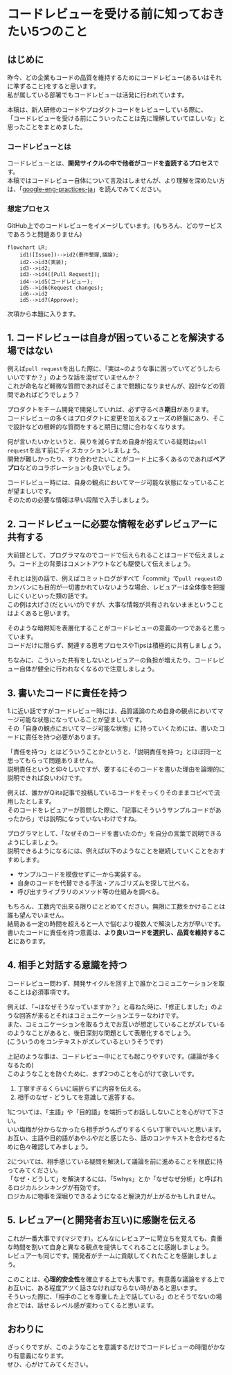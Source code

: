 # コードレビューを受ける前に知っておきたい5つのこと

## はじめに

昨今、どの企業もコードの品質を維持するためにコードレビュー(あるいはそれに準ずること)をすると思います。  
私が属している部署でもコードレビューは活発に行われています。

本稿は、新人研修のコードやプロダクトコードをレビューしている際に、  
「コードレビューを受ける前にこういったことは先に理解していてほしいな」と思ったことをまとめました。

### コードレビューとは

コードレビューとは、**開発サイクルの中で他者がコードを査読するプロセス**です。  
本稿ではコードレビュー自体について言及はしませんが、より理解を深めたい方は、「[google-eng-practices-ja](https://fujiharuka.github.io/google-eng-practices-ja/ja/review/)」を読んでみてください。

### 想定プロセス

GitHub上でのコードレビューをイメージしています。(もちろん、どのサービスであろうと問題ありません)

```mermaid
flowchart LR;
    id1([Issue])-->id2(要件整理,議論);
    id2-->id3(実装);
    id3-->id2;
    id3-->id4([Pull Request]);
    id4-->id5(コードレビュー);
    id5-->id6(Request changes);
    id6-->id2
    id5-->id7(Approve);
```

次項から本題に入ります。

## 1. コードレビューは自身が困っていることを解決する場ではない

例えば`pull request`を出した際に、「実は~のような事に困っていてどうしたらいいですか？」のような話を混ぜていませんか？  
これが命名など軽微な質問であればそこまで問題になりませんが、設計などの質問であればどうでしょう？

プロダクトをチーム開発で開発していれば、必ず守るべき**期日**があります。  
コードレビューの多くはプロダクトに変更を加えるフェーズの終盤にあり、そこで設計などの根幹的な質問をすると期日に間に合わなくなります。  

何が言いたいかというと、戻りを減らすため自身が抱えている疑問は`pull request`を出す前にディスカッションしましょう。  
開発が難しかったり、すり合わせたいことがコード上に多くあるのであれば**ペアプロ**などのコラボレーションも良いでしょう。

コードレビュー時には、自身の観点においてマージ可能な状態になっていることが望ましいです。  
そのための必要な情報は早い段階で入手しましょう。

## 2. コードレビューに必要な情報を必ずレビュアーに共有する

大前提として、プログラマなのでコードで伝えられることはコードで伝えましょう。コード上の背景はコメントアウトなども駆使して伝えましょう。

それとは別の話で、例えばコミットログがすべて「commit」で`pull request`のカンバンにも目的が一切書かれていないような場合、レビュアーは全体像を把握しにくいといった類の話です。  
この例は大げさ(だといいが)ですが、大事な情報が共有されないままということはよくあると思います。

そのような暗黙知を表層化することがコードレビューの意義の一つであると思っています。  
コードだけに限らず、関連する思考プロセスやTipsは積極的に共有しましょう。

ちなみに、こういった共有をしないとレビュアーの負担が増えたり、コードレビュー自体が健全に行われなくなるので注意しましょう。

## 3. 書いたコードに責任を持つ

1.に近い話ですがコードレビュー時には、品質議論のため自身の観点においてマージ可能な状態になっていることが望ましいです。  
その「自身の観点においてマージ可能な状態」に持っていくためには、書いたコードに責任を持つ必要があります。

「責任を持つ」とはどういうことかというと、「説明責任を持つ」とほぼ同一と思ってもらって問題ありません。  
説明責任というと仰々しいですが、要するにそのコードを書いた理由を論理的に説明できれば良いわけです。

例えば、誰かがQiita記事で投稿しているコードをそっくりそのままコピペで流用したとします。  
そのコードをレビュアーが質問した際に、「記事にそういうサンプルコードがあったから」では説明になっていないわけですね。

プログラマとして、「なぜそのコードを書いたのか」を自分の言葉で説明できるようにしましょう。  
説明できるようになるには、例えば以下のようなことを継続していくことをおすすめします。  

- サンプルコードを模倣せずに一から実装する。
- 自身のコードを代替できる手法・アルゴリズムを探して比べる。
- 呼び出すライブラリのメソッド等の仕組みを調べる。

もちろん、工数内で出来る限りにとどめてください。無限に工数をかけることは誰も望んでいません。  
結局ある一定の時間を超えると一人で悩むより複数人で解決した方が早いです。  
書いたコードに責任を持つ意義は、**より良いコードを選択し、品質を維持すること**にあります。

## 4. 相手と対話する意識を持つ

コードレビュー問わず、開発サイクルを回す上で誰かとコミュニケーションを取ることは必須事項です。

例えば、「~はなぜそうなっていますか？」と尋ねた時に、「修正しました」のような回答が来るとそれはコミュニケーションエラーなわけです。  
また、コミュニケーションを取るうえでお互いが想定していることがズレているのようなことがあると、後日深刻な問題として表層化するでしょう。  
(こういうのをコンテキストがズレているというそうです)

上記のような事は、コードレビュー中にとても起こりやすいです。(議論が多くなるため)  
このようなことを防ぐために、まず2つのことを心がけて欲しいです。

1. 丁寧すぎるくらいに端折らずに内容を伝える。
2. 相手のなぜ・どうしてを意識して返答する。

1については、「主語」や「目的語」を端折ってお話ししないことを心がけて下さい。  
いい塩梅が分からなかったら相手がうんざりするくらい丁寧でいいと思います。  
お互い、主語や目的語があやふやだと感じたら、話のコンテキストを合わせるために色々確認してみましょう。

2については、相手感じている疑問を解決して議論を前に進めることを根底に持ってみてください。  
「なぜ・どうして」を解決するには、「5whys」とか「なぜなぜ分析」と呼ばれるロジカルシンキングが有効です。  
ロジカルに物事を深堀りできるようになると解決力が上がるかもしれません。

## 5. レビュアー(と開発者お互い)に感謝を伝える

これが一番大事です(マジです)。どんなにレビュアーに苛立ちを覚えても、貴重な時間を割いて自身と異なる観点を提供してくれることに感謝しましょう。  
レビュアーも同じです。開発者がチームに貢献してくれたことを感謝しましょう。

このことは、**心理的安全性**を確立する上でも大事です。有意義な議論をする上でお互いに、ある程度アツく話さなければならない時があると思います。  
そういった際に、「相手のことを尊重した上で話している」のとそうでないの場合とでは、話せるレベル感が変わってくると思います。

## おわりに

ざっくりですが、このようなことを意識するだけでコードレビューの時間がかなり有意義になります。  
ぜひ、心がけてみてください。
